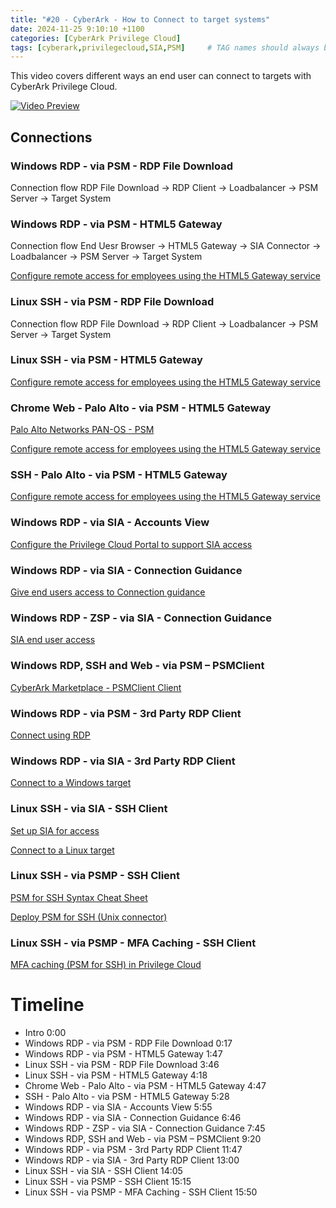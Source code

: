 ```yaml
---
title: "#20 - CyberArk - How to Connect to target systems"
date: 2024-11-25 9:10:10 +1100
categories: [CyberArk Privilege Cloud]
tags: [cyberark,privilegecloud,SIA,PSM]     # TAG names should always be lowercase
---
```


This video covers different ways an end user can connect to targets with CyberArk Privilege Cloud.

[![Video Preview](https://i.ytimg.com/vi/v_rMFGGP3Jk/maxresdefault.jpg)](https://www.youtube.com/watch?v=v_rMFGGP3Jk)

## Connections

### Windows RDP - via PSM - RDP File Download
Connection flow
RDP File Download -> RDP Client -> Loadbalancer -> PSM Server -> Target System

### Windows RDP - via PSM - HTML5 Gateway
Connection flow
End Uesr Browser -> HTML5 Gateway -> SIA Connector -> Loadbalancer -> PSM Server -> Target System

[Configure remote access for employees using the HTML5 Gateway service](https://docs.cyberark.com/ispss-deployment/latest/en/content/privilege%20cloud/privcloud-config-remote-access-html5gw-service.htm)

### Linux SSH - via PSM - RDP File Download
Connection flow
RDP File Download -> RDP Client -> Loadbalancer -> PSM Server -> Target System

### Linux SSH - via PSM - HTML5 Gateway

[Configure remote access for employees using the HTML5 Gateway service](https://docs.cyberark.com/ispss-deployment/latest/en/content/privilege%20cloud/privcloud-config-remote-access-html5gw-service.htm)

### Chrome Web - Palo Alto - via PSM - HTML5 Gateway

[Palo Alto Networks PAN-OS - PSM](https://community.cyberark.com/marketplace/s/#a352J000000WUOOQA4-a392J0000013eXJQAY)

[Configure remote access for employees using the HTML5 Gateway service](https://docs.cyberark.com/ispss-deployment/latest/en/content/privilege%20cloud/privcloud-config-remote-access-html5gw-service.htm)

### SSH - Palo Alto - via PSM - HTML5 Gateway

[Configure remote access for employees using the HTML5 Gateway service](https://docs.cyberark.com/ispss-deployment/latest/en/content/privilege%20cloud/privcloud-config-remote-access-html5gw-service.htm)

### Windows RDP - via SIA - Accounts View

[Configure the Privilege Cloud Portal to support SIA access](https://docs.cyberark.com/privilege-cloud-shared-services/latest/en/content/privilege%20cloud/privcloud-dpa-configure-pvwa-access.htm)

### Windows RDP - via SIA - Connection Guidance

[Give end users access to Connection guidance](https://docs.cyberark.com/ispss-deployment/latest/en/content/admin/dpa-conn-guidance.htm?tocpath=Set%20up%20SIA%20for%20access%7C_____9)

### Windows RDP - ZSP - via SIA - Connection Guidance

[SIA end user access](https://docs.cyberark.com/ispss-access/latest/en/content/hometileslps/dpa-lp-tile4.htm)

### Windows RDP, SSH and Web - via PSM – PSMClient

[CyberArk Marketplace - PSMClient Client](https://community.cyberark.com/marketplace/s/#--psmclient)

### Windows RDP - via PSM - 3rd Party RDP Client

[Connect using RDP](https://docs.cyberark.com/ispss-access/latest/en/content/privilege%20cloud/privcloud-connect-using-rdp.htm)

### Windows RDP - via SIA - 3rd Party RDP Client

[Connect to a Windows target](https://docs.cyberark.com/ispss-access/latest/en/content/end-user/dpa_connect-using-rdp-login.htm)

### Linux SSH - via SIA - SSH Client

[Set up SIA for access](https://docs.cyberark.com/ispss-deployment/latest/en/content/deployment/deploy-dpa-for-access.htm?tocpath=Set%20up%20SIA%20for%20access%7C_____0)

[Connect to a Linux target](https://docs.cyberark.com/ispss-access/latest/en/content/end-user/dpa_connect-using-ssh-login.htm)

### Linux SSH - via PSMP - SSH Client

[PSM for SSH Syntax Cheat Sheet](https://cyberark.my.site.com/s/article/PSM-for-SSH-Syntax-Cheat-Sheet)

[Deploy PSM for SSH (Unix connector)](https://docs.cyberark.com/ispss-deployment/latest/en/content/privilege%20cloud/privcloud-deploy-psm-ssh.htm?tocpath=Deploy%20and%20maintain%20Privilege%20Cloud%20connectors%7CDeploy%20PSM%20for%20SSH%20(Unix%20connector)%7C_____0)

### Linux SSH - via PSMP - MFA Caching - SSH Client

[MFA caching (PSM for SSH) in Privilege Cloud](https://docs.cyberark.com/ispss-deployment/latest/en/content/pasimp/mfa-caching.htm)

# Timeline
- Intro 0:00
- Windows RDP - via PSM - RDP File Download 0:17
- Windows RDP - via PSM - HTML5 Gateway 1:47
- Linux SSH - via PSM - RDP File Download 3:46
- Linux SSH - via PSM - HTML5 Gateway 4:18
- Chrome Web - Palo Alto - via PSM - HTML5 Gateway 4:47
- SSH - Palo Alto - via PSM - HTML5 Gateway 5:28
- Windows RDP - via SIA - Accounts View 5:55
- Windows RDP - via SIA - Connection Guidance 6:46
- Windows RDP - ZSP - via SIA - Connection Guidance 7:45
- Windows RDP, SSH and Web - via PSM – PSMClient 9:20
- Windows RDP - via PSM - 3rd Party RDP Client 11:47
- Windows RDP - via SIA - 3rd Party RDP Client 13:00
- Linux SSH - via SIA - SSH Client 14:05
- Linux SSH - via PSMP - SSH Client 15:15
- Linux SSH - via PSMP - MFA Caching - SSH Client 15:50